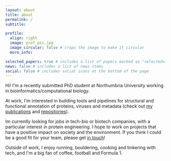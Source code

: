 ```yaml
---
layout: about
title: about
permalink: /
subtitle: 

profile:
  align: right
  image: prof_pic.jpg
  image_circular: false # crops the image to make it circular
  more_info: 

selected_papers: true # includes a list of papers marked as "selected={true}"
news: false # includes a list of news items
social: false # includes social icons at the bottom of the page
---
```


Hi! I'm a recently submitted PhD student at Northumbria University working in bioinformatics/computational biology. 

At work, I'm interested in building tools and pipelines for structural and functional annotation of proteins, viruses and metadata (check out [my publications](/publications/) and [repositories](/repositories)).

Im currently looking for jobs in tech-bio or biotech companies, with a particular interest in protein engineering. I hope to work on projects that have a positive impact on society and the environment. If you think I could be a good fit for your team, please get [in touch](mailto:matthewcrown@hotmail.co.uk)!

Outside of work, I enjoy running, bouldering, cooking and tinkering with tech, and I'm a big fan of coffee, football and Formula 1.